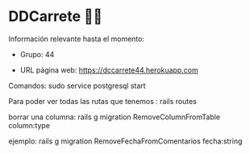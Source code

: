 # DDCarrete 🎉🎊

Información relevante hasta el momento:

* Grupo: 44

* URL página web: https://dccarrete44.herokuapp.com


Comandos: sudo service postgresql start

Para poder ver todas las rutas que tenemos : rails routes

borrar una columna: rails g migration RemoveColumnFromTable column:type

ejemplo:
rails g migration RemoveFechaFromComentarios fecha:string



